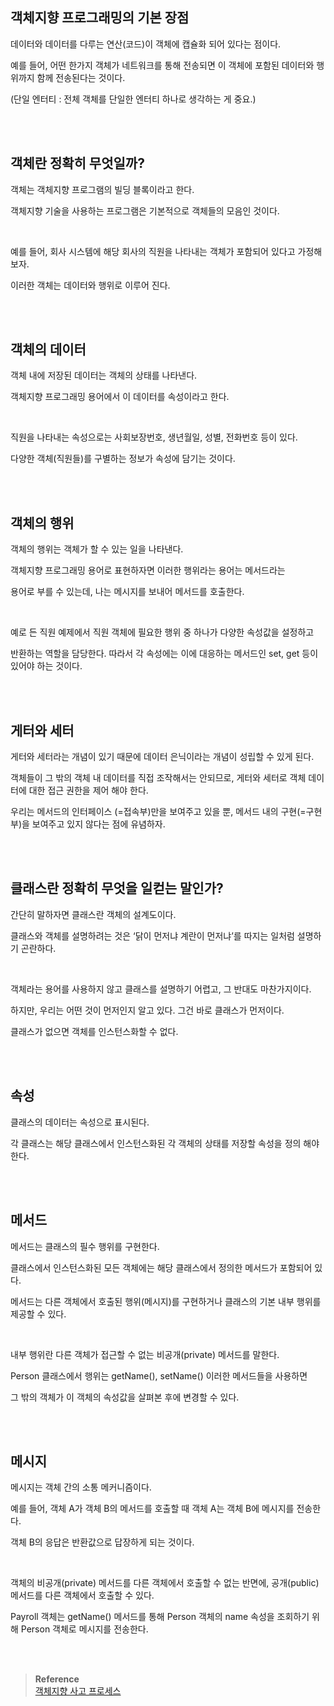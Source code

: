 ## 객체지향 프로그래밍의 기본 장점

데이터와 데이터를 다루는 연산(코드)이 객체에 캡슐화 되어 있다는 점이다.

예를 들어, 어떤 한가지 객체가 네트워크를 통해 전송되면 이 객체에 포함된 데이터와 행위까지 함께 전송된다는 것이다.

(단일 엔터티 : 전체 객체를 단일한 엔터티 하나로 생각하는 게 중요.)

<br/><br/>

## 객체란 정확히 무엇일까?

객체는 객체지향 프로그램의 빌딩 블록이라고 한다.

객체지향 기술을 사용하는 프로그램은 기본적으로 객체들의 모음인 것이다.

<br/>

예를 들어, 회사 시스템에 해당 회사의 직원을 나타내는 객체가 포함되어 있다고 가정해보자.

이러한 객체는 데이터와 행위로 이루어 진다.

<br/><br/>

## 객체의 데이터

객체 내에 저장된 데이터는 객체의 상태를 나타낸다.

객체지향 프로그래밍 용어에서 이 데이터를 속성이라고 한다.

<br/>

직원을 나타내는 속성으로는 사회보장번호, 생년월일, 성별, 전화번호 등이 있다.

다양한 객체(직원들)를 구별하는 정보가 속성에 담기는 것이다.

<br/><br/>

## 객체의 행위

객체의 행위는 객체가 할 수 있는 일을 나타낸다.

객체지향 프로그래밍 용어로 표현하자면 이러한 행위라는 용어는 메서드라는 

용어로 부를 수 있는데, 나는 메시지를 보내어 메서드를 호출한다.

<br/>

예로 든 직원 예제에서 직원 객체에 필요한 행위 중 하나가 다양한 속성값을 설정하고 

반환하는 역할을 담당한다. 따라서 각 속성에는 이에 대응하는 메서드인 set, get 등이 있어야 하는 것이다.

<br/><br/>

## 게터와 세터

게터와 세터라는 개념이 있기 때문에 데이터 은닉이라는 개념이 성립할 수 있게 된다.

객체들이 그 밖의 객체 내 데이터를 직접 조작해서는 안되므로, 게터와 세터로 객체 데이터에 대한 접근 권한을 제어 해야 한다.

우리는 메서드의 인터페이스 (=접속부)만을 보여주고 있을 뿐, 메서드 내의 구현(=구현부)을 보여주고 있지 않다는 점에 유념하자.

<br/><br/>

## 클래스란 정확히 무엇을 일컫는 말인가?

간단히 말하자면 클래스란 객체의 설계도이다.

클래스와 객체를 설명하려는 것은 ‘닭이 먼저냐 계란이 먼저냐’를 따지는 일처럼 설명하기 곤란하다.

<br/>

객체라는 용어를 사용하지 않고 클래스를 설명하기 어렵고, 그 반대도 마찬가지이다.

하지만, 우리는 어떤 것이 먼저인지 알고 있다. 그건 바로 클래스가 먼저이다.

클래스가 없으면 객체를 인스턴스화할 수 없다.

<br/><br/>

## 속성

클래스의 데이터는 속성으로 표시된다.

각 클래스는 해당 클래스에서 인스턴스화된 각 객체의 상태를 저장할 속성을 정의 해야 한다.

<br/><br/>

## 메서드

메서드는 클래스의 필수 행위를 구현한다.

클래스에서 인스턴스화된 모든 객체에는 해당 클래스에서 정의한 메서드가 포함되어 있다.

메서드는 다른 객체에서 호출된 행위(메시지)를 구현하거나 클래스의 기본 내부 행위를 제공할 수 있다. 

<br/>

내부 행위란 다른 객체가 접근할 수 없는 비공개(private) 메서드를 말한다.

Person 클래스에서 행위는 getName(), setName() 이러한 메서드들을 사용하면 

그 밖의 객체가 이 객체의 속성값을 살펴본 후에 변경할 수 있다.

<br/><br/>

## 메시지

메시지는 객체 간의 소통 메커니즘이다.

예를 들어, 객체 A가 객체 B의 메서드를 호출할 때 객체 A는 객체 B에 메시지를 전송한다.

객체 B의 응답은 반환값으로 답장하게 되는 것이다.

<br/>

객체의 비공개(private) 메서드를 다른 객체에서 호출할 수 없는 반면에, 공개(public) 메서드를 다른 객체에서 호출할 수 있다.

Payroll 객체는 getName() 메서드를 통해  Person 객체의 name 속성을 조회하기 위해 Person 객체로 메시지를 전송한다.


<br/><br/>

>**Reference** 
> <br/> [객체지향 사고 프로세스](http://www.yes24.com/Product/Goods/90688759)
